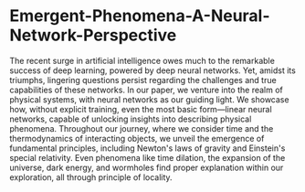 # Emergent-Phenomena-A-Neural-Network-Perspective



The recent surge in artificial intelligence owes much to the remarkable success of deep learning, powered by deep neural networks. Yet, amidst its triumphs, lingering questions persist regarding the challenges and true capabilities of these networks. In our paper, we venture into the realm of physical systems, with neural networks as our guiding light. We showcase how, without explicit training, even the most basic form—linear neural networks, capable of unlocking insights into describing physical phenomena. Throughout our journey, where we consider time and the thermodynamics of interacting objects, we unveil the emergence of fundamental principles, including Newton's laws of gravity and Einstein's special relativity. Even phenomena like time dilation, the expansion of the universe, dark energy, and wormholes find proper explanation within our exploration, all through principle of locality.

